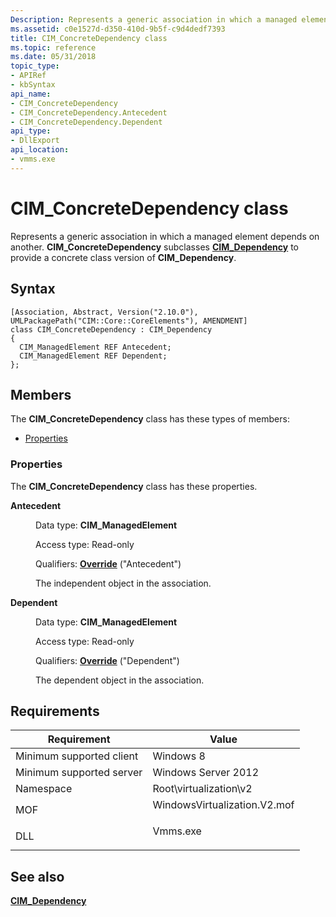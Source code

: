 ```yaml
---
Description: Represents a generic association in which a managed element depends on another. CIM\_ConcreteDependency subclasses CIM\_Dependency to provide a concrete class version of CIM\_Dependency.
ms.assetid: c0e1527d-d350-410d-9b5f-c9d4dedf7393
title: CIM_ConcreteDependency class
ms.topic: reference
ms.date: 05/31/2018
topic_type: 
- APIRef
- kbSyntax
api_name: 
- CIM_ConcreteDependency
- CIM_ConcreteDependency.Antecedent
- CIM_ConcreteDependency.Dependent
api_type: 
- DllExport
api_location: 
- vmms.exe
---
```


# CIM\_ConcreteDependency class

Represents a generic association in which a managed element depends on another. **CIM\_ConcreteDependency** subclasses [**CIM\_Dependency**](cim-dependency.md) to provide a concrete class version of **CIM\_Dependency**.

## Syntax

``` syntax
[Association, Abstract, Version("2.10.0"), UMLPackagePath("CIM::Core::CoreElements"), AMENDMENT]
class CIM_ConcreteDependency : CIM_Dependency
{
  CIM_ManagedElement REF Antecedent;
  CIM_ManagedElement REF Dependent;
};
```

## Members

The **CIM\_ConcreteDependency** class has these types of members:

-   [Properties](#properties)

### Properties

The **CIM\_ConcreteDependency** class has these properties.

<dl> <dt>

**Antecedent**
</dt> <dd> <dl> <dt>

Data type: **CIM\_ManagedElement**
</dt> <dt>

Access type: Read-only
</dt> <dt>

Qualifiers: [**Override**](/windows/desktop/WmiSdk/standard-qualifiers) ("Antecedent")
</dt> </dl>

The independent object in the association.

</dd> <dt>

**Dependent**
</dt> <dd> <dl> <dt>

Data type: **CIM\_ManagedElement**
</dt> <dt>

Access type: Read-only
</dt> <dt>

Qualifiers: [**Override**](/windows/desktop/WmiSdk/standard-qualifiers) ("Dependent")
</dt> </dl>

The dependent object in the association.

</dd> </dl>

## Requirements



| Requirement | Value |
|-------------------------------------|---------------------------------------------------------------------------------------------------------|
| Minimum supported client<br/> | Windows 8<br/>                                                                                    |
| Minimum supported server<br/> | Windows Server 2012<br/>                                                                          |
| Namespace<br/>                | Root\\virtualization\\v2<br/>                                                                     |
| MOF<br/>                      | <dl> <dt>WindowsVirtualization.V2.mof</dt> </dl> |
| DLL<br/>                      | <dl> <dt>Vmms.exe</dt> </dl>                     |



## See also

<dl> <dt>

[**CIM\_Dependency**](cim-dependency.md)
</dt> </dl>

 


